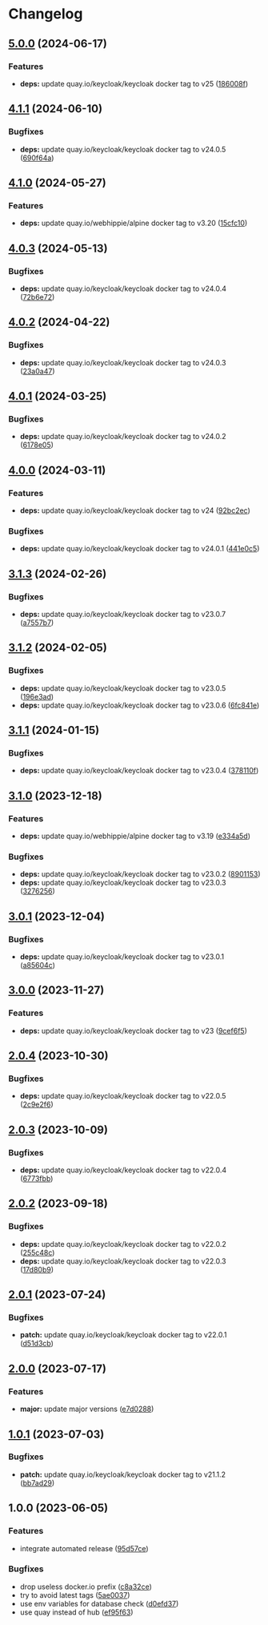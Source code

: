 # Changelog

## [5.0.0](https://github.com/kustomhippie/keycloak/compare/v4.1.1...v5.0.0) (2024-06-17)


### Features

* **deps:** update quay.io/keycloak/keycloak docker tag to v25 ([186008f](https://github.com/kustomhippie/keycloak/commit/186008f6bbeee6bef643d1f41f325cb37679b6ba))

## [4.1.1](https://github.com/kustomhippie/keycloak/compare/v4.1.0...v4.1.1) (2024-06-10)


### Bugfixes

* **deps:** update quay.io/keycloak/keycloak docker tag to v24.0.5 ([690f64a](https://github.com/kustomhippie/keycloak/commit/690f64a589d9d6da00a70bc12c76f6e8231fcf2c))

## [4.1.0](https://github.com/kustomhippie/keycloak/compare/v4.0.3...v4.1.0) (2024-05-27)


### Features

* **deps:** update quay.io/webhippie/alpine docker tag to v3.20 ([15cfc10](https://github.com/kustomhippie/keycloak/commit/15cfc10c3a4a08aee65c5591c80fa20e34f23b58))

## [4.0.3](https://github.com/kustomhippie/keycloak/compare/v4.0.2...v4.0.3) (2024-05-13)


### Bugfixes

* **deps:** update quay.io/keycloak/keycloak docker tag to v24.0.4 ([72b6e72](https://github.com/kustomhippie/keycloak/commit/72b6e72f4605c7afe24a54f9a26d755ed6d42968))

## [4.0.2](https://github.com/kustomhippie/keycloak/compare/v4.0.1...v4.0.2) (2024-04-22)


### Bugfixes

* **deps:** update quay.io/keycloak/keycloak docker tag to v24.0.3 ([23a0a47](https://github.com/kustomhippie/keycloak/commit/23a0a472e69fc2c99e7e723bd21152cebe1cd2cf))

## [4.0.1](https://github.com/kustomhippie/keycloak/compare/v4.0.0...v4.0.1) (2024-03-25)


### Bugfixes

* **deps:** update quay.io/keycloak/keycloak docker tag to v24.0.2 ([6178e05](https://github.com/kustomhippie/keycloak/commit/6178e0575fc9a92631cab01ace4246e2e2cbc589))

## [4.0.0](https://github.com/kustomhippie/keycloak/compare/v3.1.3...v4.0.0) (2024-03-11)


### Features

* **deps:** update quay.io/keycloak/keycloak docker tag to v24 ([92bc2ec](https://github.com/kustomhippie/keycloak/commit/92bc2ecdb2f1554d967e6b5fc11df99d51888d0b))


### Bugfixes

* **deps:** update quay.io/keycloak/keycloak docker tag to v24.0.1 ([441e0c5](https://github.com/kustomhippie/keycloak/commit/441e0c5d211fb34eb9abd3bea13f89e2c4715051))

## [3.1.3](https://github.com/kustomhippie/keycloak/compare/v3.1.2...v3.1.3) (2024-02-26)


### Bugfixes

* **deps:** update quay.io/keycloak/keycloak docker tag to v23.0.7 ([a7557b7](https://github.com/kustomhippie/keycloak/commit/a7557b79935d86dd31e5887fcc1d7efa9e6ae212))

## [3.1.2](https://github.com/kustomhippie/keycloak/compare/v3.1.1...v3.1.2) (2024-02-05)


### Bugfixes

* **deps:** update quay.io/keycloak/keycloak docker tag to v23.0.5 ([196e3ad](https://github.com/kustomhippie/keycloak/commit/196e3ad40c886d5ad24d047426b7e0739c41f859))
* **deps:** update quay.io/keycloak/keycloak docker tag to v23.0.6 ([6fc841e](https://github.com/kustomhippie/keycloak/commit/6fc841ea6dd8c8263737686a9eb9942619140770))

## [3.1.1](https://github.com/kustomhippie/keycloak/compare/v3.1.0...v3.1.1) (2024-01-15)


### Bugfixes

* **deps:** update quay.io/keycloak/keycloak docker tag to v23.0.4 ([378110f](https://github.com/kustomhippie/keycloak/commit/378110f19700caa674e0e3b6ac33ff357a55d07f))

## [3.1.0](https://github.com/kustomhippie/keycloak/compare/v3.0.1...v3.1.0) (2023-12-18)


### Features

* **deps:** update quay.io/webhippie/alpine docker tag to v3.19 ([e334a5d](https://github.com/kustomhippie/keycloak/commit/e334a5d9c07d829edeaf0f7ed67b1e2ab51290e1))


### Bugfixes

* **deps:** update quay.io/keycloak/keycloak docker tag to v23.0.2 ([8901153](https://github.com/kustomhippie/keycloak/commit/89011538cf5952f32f66d20f0e2ff34084f164ff))
* **deps:** update quay.io/keycloak/keycloak docker tag to v23.0.3 ([3276256](https://github.com/kustomhippie/keycloak/commit/3276256c8445e42c19bcd93b7a3ab31fc164db33))

## [3.0.1](https://github.com/kustomhippie/keycloak/compare/v3.0.0...v3.0.1) (2023-12-04)


### Bugfixes

* **deps:** update quay.io/keycloak/keycloak docker tag to v23.0.1 ([a85604c](https://github.com/kustomhippie/keycloak/commit/a85604c9f5ebc6ee9e64b4e42297d8b1ccbf967c))

## [3.0.0](https://github.com/kustomhippie/keycloak/compare/v2.0.4...v3.0.0) (2023-11-27)


### Features

* **deps:** update quay.io/keycloak/keycloak docker tag to v23 ([9cef6f5](https://github.com/kustomhippie/keycloak/commit/9cef6f5c48645ef916d55be44c09c821ee681570))

## [2.0.4](https://github.com/kustomhippie/keycloak/compare/v2.0.3...v2.0.4) (2023-10-30)


### Bugfixes

* **deps:** update quay.io/keycloak/keycloak docker tag to v22.0.5 ([2c9e2f6](https://github.com/kustomhippie/keycloak/commit/2c9e2f6fb97aec4bb75e7382a8411453ea25fb4d))

## [2.0.3](https://github.com/kustomhippie/keycloak/compare/v2.0.2...v2.0.3) (2023-10-09)


### Bugfixes

* **deps:** update quay.io/keycloak/keycloak docker tag to v22.0.4 ([6773fbb](https://github.com/kustomhippie/keycloak/commit/6773fbb065b1b2790d6ba38498f38e0e055a1708))

## [2.0.2](https://github.com/kustomhippie/keycloak/compare/v2.0.1...v2.0.2) (2023-09-18)


### Bugfixes

* **deps:** update quay.io/keycloak/keycloak docker tag to v22.0.2 ([255c48c](https://github.com/kustomhippie/keycloak/commit/255c48c5b21337ca5ad9b5b2dd118f1625c4c04f))
* **deps:** update quay.io/keycloak/keycloak docker tag to v22.0.3 ([17d80b9](https://github.com/kustomhippie/keycloak/commit/17d80b95a26dad3a72d72f4e8564728bd5446a64))

## [2.0.1](https://github.com/kustomhippie/keycloak/compare/v2.0.0...v2.0.1) (2023-07-24)


### Bugfixes

* **patch:** update quay.io/keycloak/keycloak docker tag to v22.0.1 ([d51d3cb](https://github.com/kustomhippie/keycloak/commit/d51d3cb013a703f717e1be42e4ba6074fd54bbbe))

## [2.0.0](https://github.com/kustomhippie/keycloak/compare/v1.0.1...v2.0.0) (2023-07-17)


### Features

* **major:** update major versions ([e7d0288](https://github.com/kustomhippie/keycloak/commit/e7d0288b1ed269e94acc6cb06aa6697abb08e654))

## [1.0.1](https://github.com/kustomhippie/keycloak/compare/v1.0.0...v1.0.1) (2023-07-03)


### Bugfixes

* **patch:** update quay.io/keycloak/keycloak docker tag to v21.1.2 ([bb7ad29](https://github.com/kustomhippie/keycloak/commit/bb7ad295f40da5e33e62559b032086aba3348445))

## 1.0.0 (2023-06-05)


### Features

* integrate automated release ([95d57ce](https://github.com/kustomhippie/keycloak/commit/95d57ce4006013794b3606b9b087bcbf0497a609))


### Bugfixes

* drop useless docker.io prefix ([c8a32ce](https://github.com/kustomhippie/keycloak/commit/c8a32ce5047ca8bbb94675a640297deb18ebf91e))
* try to avoid latest tags ([5ae0037](https://github.com/kustomhippie/keycloak/commit/5ae0037a4c8edad053030893927f0f753dd55e48))
* use env variables for database check ([d0efd37](https://github.com/kustomhippie/keycloak/commit/d0efd37e613b4c668a96a3c970f7c7dcb21b8226))
* use quay instead of hub ([ef95f63](https://github.com/kustomhippie/keycloak/commit/ef95f63aa1f2e6decf6564f51f5a32ab0f1ae222))
